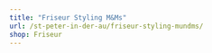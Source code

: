 ```yaml
---
title: "Friseur Styling M&Ms"
url: /st-peter-in-der-au/friseur-styling-mundms/
shop: Friseur
---
```

